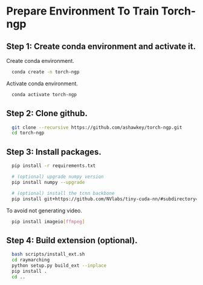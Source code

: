 
# Prepare Environment To Train Torch-ngp




## Step 1: Create conda environment and activate it.

Create conda environment.

```bash
  conda create -n torch-ngp
```
Activate conda environment.
```bash
  conda activate torch-ngp
```


## Step 2: Clone github.

```bash
  git clone --recursive https://github.com/ashawkey/torch-ngp.git
  cd torch-ngp
```


## Step 3: Install packages.

```bash
  pip install -r requirements.txt

  # (optional) upgrade numpy version
  pip install numpy --upgrade

  # (optional) install the tcnn backbone
  pip install git+https://github.com/NVlabs/tiny-cuda-nn/#subdirectory=bindings/torch
```
To avoid not generating video.

```bash
  pip install imageio[ffmpeg]
```


## Step 4: Build extension (optional).

```bash
  bash scripts/install_ext.sh
  cd raymarching
  python setup.py build_ext --inplace
  pip install .
  cd ..
```
